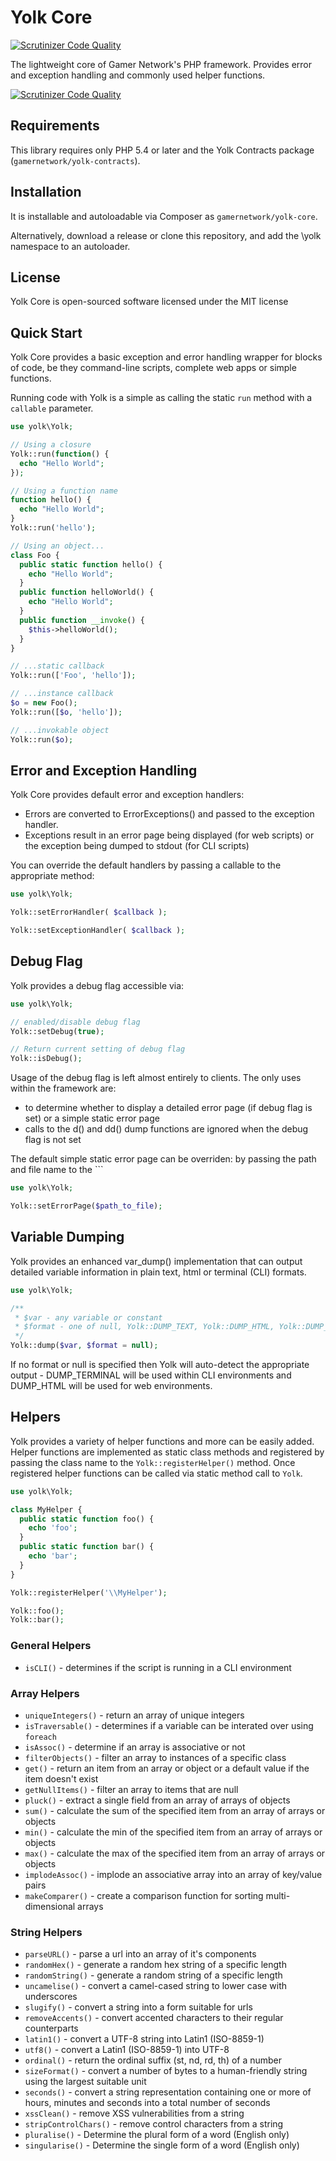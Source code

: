 # Yolk Core

[![Scrutinizer Code Quality](https://scrutinizer-ci.com/g/gamernetwork/yolk-core/badges/quality-score.png?b=master)](https://scrutinizer-ci.com/g/gamernetwork/yolk-core/?branch=master)

The lightweight core of Gamer Network's PHP framework. Provides error and exception handling and commonly used helper
functions.

[![Scrutinizer Code Quality](https://scrutinizer-ci.com/g/gamernetwork/yolk-core/badges/quality-score.png?b=master)](https://scrutinizer-ci.com/g/gamernetwork/yolk-core/?branch=master)

## Requirements

This library requires only PHP 5.4 or later and the Yolk Contracts package (```gamernetwork/yolk-contracts```).

## Installation

It is installable and autoloadable via Composer as ```gamernetwork/yolk-core```.

Alternatively, download a release or clone this repository, and add the \yolk namespace to an autoloader.

## License

Yolk Core is open-sourced software licensed under the MIT license

## Quick Start

Yolk Core provides a basic exception and error handling wrapper for blocks of code, be they command-line scripts,
complete web apps or simple functions.

Running code with Yolk is a simple as calling the static `run` method with a `callable` parameter.

```php
use yolk\Yolk;

// Using a closure
Yolk::run(function() {
  echo "Hello World";
});

// Using a function name
function hello() {
  echo "Hello World";
}
Yolk::run('hello');

// Using an object...
class Foo {
  public static function hello() {
    echo "Hello World";
  }
  public function helloWorld() {
    echo "Hello World";
  }
  public function __invoke() {
    $this->helloWorld();
  }
}

// ...static callback
Yolk::run(['Foo', 'hello']);

// ...instance callback
$o = new Foo();
Yolk::run([$o, 'hello']);

// ...invokable object
Yolk::run($o);
```

## Error and Exception Handling

Yolk Core provides default error and exception handlers:
* Errors are converted to ErrorExceptions() and passed to the exception handler.
* Exceptions result in an error page being displayed (for web scripts) or the exception being dumped to stdout (for CLI scripts) 

You can override the default handlers by passing a callable to the appropriate method:
```php
use yolk\Yolk;

Yolk::setErrorHandler( $callback );

Yolk::setExceptionHandler( $callback );
```

## Debug Flag

Yolk provides a debug flag accessible via:

```php
use yolk\Yolk;

// enabled/disable debug flag
Yolk::setDebug(true);

// Return current setting of debug flag
Yolk::isDebug();
```

Usage of the debug flag is left almost entirely to clients. The only uses within the framework are:
* to determine whether to display a detailed error page (if debug flag is set) or a simple static error page
* calls to the d() and dd() dump functions are ignored when the debug flag is not set

The default simple static error page can be overriden: by passing the path and file name to the ```
```php
use yolk\Yolk;

Yolk::setErrorPage($path_to_file);
```

## Variable Dumping

Yolk provides an enhanced var_dump() implementation that can output detailed variable information in plain text, html or terminal (CLI) formats.

```php
use yolk\Yolk;

/**
 * $var - any variable or constant
 * $format - one of null, Yolk::DUMP_TEXT, Yolk::DUMP_HTML, Yolk::DUMP_TERMINAL
 */
Yolk::dump($var, $format = null);
```

If no format or null is specified then Yolk will auto-detect the appropriate output - DUMP_TERMINAL will be used within CLI environments and DUMP_HTML will be used for web environments.

## Helpers

Yolk provides a variety of helper functions and more can be easily added. Helper functions are implemented as static class methods and registered by passing the class name to the `Yolk::registerHelper()` method.
Once registered helper functions can be called via static method call to `Yolk`.

```php
use yolk\Yolk;

class MyHelper {
  public static function foo() {
    echo 'foo';
  }
  public static function bar() {
    echo 'bar';
  }
}

Yolk::registerHelper('\\MyHelper');

Yolk::foo();
Yolk::bar();

```

### General Helpers

* `isCLI()` - determines if the script is running in a CLI environment

### Array Helpers

* `uniqueIntegers()` - return an array of unique integers
* `isTraversable()` - determines if a variable can be interated over using `foreach`
* `isAssoc()` - determine if an array is associative or not
* `filterObjects()` - filter an array to instances of a specific class
* `get()` - return an item from an array or object or a default value if the item doesn't exist
* `getNullItems()` - filter an array to items that are null
* `pluck()` - extract a single field from an array of arrays of objects
* `sum()` - calculate the sum of the specified item from an array of arrays or objects
* `min()` - calculate the min of the specified item from an array of arrays or objects
* `max()` - calculate the max of the specified item from an array of arrays or objects
* `implodeAssoc()` - implode an associative array into an array of key/value pairs
* `makeComparer()` - create a comparison function for sorting multi-dimensional arrays

### String Helpers

* `parseURL()` - parse a url into an array of it's components
* `randomHex()` - generate a random hex string of a specific length
* `randomString()` - generate a random string of a specific length
* `uncamelise()` - convert a camel-cased string to lower case with underscores
* `slugify()` - convert a string into a form suitable for urls
* `removeAccents()` - convert accented characters to their regular counterparts
* `latin1()` - convert a UTF-8 string into Latin1 (ISO-8859-1)
* `utf8()` - convert a Latin1 (ISO-8859-1) into UTF-8
* `ordinal()` - return the ordinal suffix (st, nd, rd, th) of a number
* `sizeFormat()` - convert a number of bytes to a human-friendly string using the largest suitable unit
* `seconds()` - convert a string representation containing one or more of hours, minutes and seconds into a total number of seconds
* `xssClean()` - remove XSS vulnerabilities from a string
* `stripControlChars()` - remove control characters from a string
* `pluralise()` - Determine the plural form of a word (English only)
* `singularise()` - Determine the single form of a word (English only)

